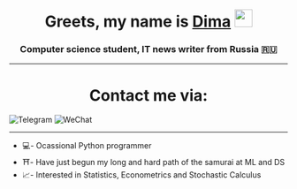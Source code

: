 <h1 align="center">Greets, my name is <a href="https://daniilshat.ru/" target="_blank">Dima</a> 
<img src="https://github.com/blackcater/blackcater/raw/main/images/Hi.gif" height="32"/></h1>
<h3 align="center">Computer science student, IT news writer from Russia 🇷🇺</h3>

---

<h1 align="center">Contact me via:</h1> 

![Telegram](https://img.shields.io/badge/Telegram-2CA5E0?style=for-the-badge&logo=telegram&logoColor=white)
![WeChat](https://img.shields.io/badge/WeChat-07C160?style=for-the-badge&logo=wechat&logoColor=white)

---

* 💻- Ocassional Python programmer
* ⛩️- Have just begun my long and hard path of the samurai at ML and DS
* 📈- Interested in Statistics, Econometrics and Stochastic Calculus


